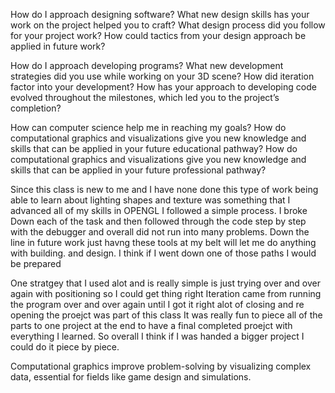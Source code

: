 How do I approach designing software?
What new design skills has your work on the project helped you to craft?
What design process did you follow for your project work?
How could tactics from your design approach be applied in future work?

How do I approach developing programs?
What new development strategies did you use while working on your 3D scene?
How did iteration factor into your development?
How has your approach to developing code evolved throughout the milestones, which led you to the project’s completion?

How can computer science help me in reaching my goals?
How do computational graphics and visualizations give you new knowledge and skills that can be applied in your future educational pathway?
How do computational graphics and visualizations give you new knowledge and skills that can be applied in your future professional pathway?


Since this class is new to me and I have none done this type of work being able to learn about lighting shapes and texture was something that I advanced all of my skills in OPENGL
I followed a simple process. I broke Down each of the task and then followed through the code step by step with the debugger and overall did not run into many problems.
Down the line in future work just havng these tools at my belt will let me do anything with building. and design. I think if I went down one of those paths I would be prepared

One stratgey that I used alot and is really simple is just trying over and over again with positioning so I could get thing right
Iteration came from running the program over and over again until I got it right alot of closing and re opening the proejct was part of this class
It was really fun to piece all of the parts to one project at the end to have a final completed proejct with everything I learned. So overall I think if I was handed a bigger project I could do it piece by piece.

Computational graphics improve problem-solving by visualizing complex data, essential for fields like game design and simulations.
